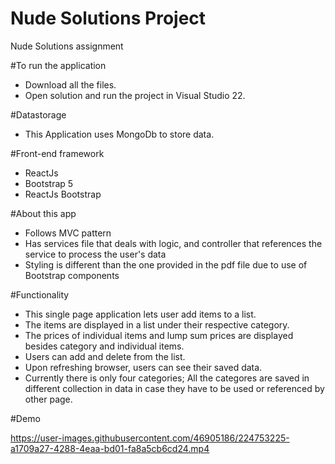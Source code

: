 # Nude Solutions Project

Nude Solutions assignment

#To run the application
- Download all the files.
- Open solution and run the project in Visual Studio 22.

#Datastorage
- This Application uses MongoDb to store data.

#Front-end framework
- ReactJs
- Bootstrap 5
- ReactJs Bootstrap

#About this app
- Follows MVC pattern
- Has services file that deals with logic, and controller that references the service to process the user's data
- Styling is different than the one provided in the pdf file due to use of Bootstrap components

#Functionality
- This single page application lets user add items to a list.
- The items are displayed in a list under their respective category.
- The prices of individual items and lump sum prices are displayed besides category and individual items.
- Users can add and delete from the list.
- Upon refreshing browser, users can see their saved data. 
- Currently there is only four categories; All the categores are saved in different collection in data in case they have to be used or referenced by other page. 


#Demo


https://user-images.githubusercontent.com/46905186/224753225-a1709a27-4288-4eaa-bd01-fa8a5cb6cd24.mp4





